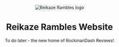 <p align="center">
    <img alt="Reikaze Rambles logo" src="./content/assets/unicorn-utterances-logo-512.png"/>
</p>
<h1 align="center">
  Reikaze Rambles Website
</h1>
<div align="center">

To do later - the new home of RockmanDash Reviews!
